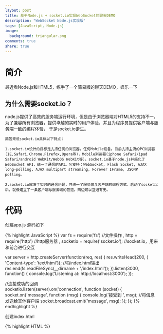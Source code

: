 ```yaml
---
layout: post
title: 基于Node.js + socket.io实现WebSocket的聊天DEMO
description: "WebSocket Node.js实现版"
tags: [JavaScript, Node.js]
image:
  background: triangular.png
comments: true
share: true
---
```


# 简介

最近看Node.js和HTML5，练手了一个简易版的聊天DEMO，娱乐一下

## 为什么需要socket.io？

node.js提供了高效的服务端运行环境，但是由于浏览器端对HTML5的支持不一，
为了兼容所有浏览器，提供卓越的实时的用户体验，并且为程序员提供客户端与服务端一致的编程体验，
于是socket.io诞生。

	简答来说socket.io具体以下特点：
	
    1.socket.io设计的目标是支持任何的浏览器，任何Mobile设备。目前支持主流的PC浏览器 (IE,Safari,Chrome,Firefox,Opera等)，Mobile浏览器(iphone Safari/ipad Safari/android WebKit/WebOS WebKit等)。socket.io基于node.js并简化了WebSocket API，统一了通信的API。它支持：WebSocket, Flash Socket, AJAX long-polling, AJAX multipart streaming, Forever IFrame, JSONP polling。
    
    2.socket.io解决了实时的通信问题，并统一了服务端与客户端的编程方式。启动了socket以后，就像建立了一条客户端与服务端的管道，两边可以互通有无。


# 代码

创建app.js 源码如下

{% highlight JavaScript %}
var fs = require('fs')	//文件操作
    , http = require('http')	//http服务器
    , socketio = require('socket.io');	//socket.io，用来和前台进行交互
  
var server = http.createServer(function(req, res) {
    res.writeHead(200, { 'Content-type': 'text/html'});
    //将index.html输出
    res.end(fs.readFileSync(__dirname + '/index.html'));
}).listen(3000, function() {
    console.log('Listening at: http://localhost:3000');
});

//连接成功的回调  
socketio.listen(server).on('connection', function (socket) {
    socket.on('message', function (msg) {
        console.log('接受到 ', msg);
        //将信息发送给其他客户端
        socket.broadcast.emit('message', msg);
    });
});
{% endhighlight %}

创建index.html

{% highlight HTML %}
<html>
<head>
	<meta charset="utf-8">
    <script src="http://libs.baidu.com/jquery/1.9.0/jquery.js"></script>
    <script src="/socket.io/socket.io.js"></script>
    <script>
        $(function(){
            var iosocket = io.connect();
  
            iosocket.on('connect', function () {
                $('#incomingChatMessages').append($('<li>已连接！</li>'));
  
                iosocket.on('message', function(message) {
                    $('#incomingChatMessages').append($('<li></li>').text(message));
                });
                iosocket.on('disconnect', function() {
                    $('#incomingChatMessages').append('<li>失去连接</li>');
                });
            });
  
            $('#outgoingChatMessage').keypress(function(event) {
                if(event.which == 13) {
                    event.preventDefault();
                    iosocket.send($('#outgoingChatMessage').val());
                    $('#incomingChatMessages').append($('<li></li>').text($('#outgoingChatMessage').val()));
                    $('#outgoingChatMessage').val('');
                }
            });
        });
    </script>
</head>
<body>
控制台:&nbsp;<ul id="incomingChatMessages"></ul>
<br />
<input type="text" id="outgoingChatMessage">
</body>
</html>

{% endhighlight %}

# 运行&结果

因为依赖了socket.io包，所以用npm 下载

npm install socket.io

最后直接运行

node app.js

<figure>
	<a href="/images/article/1.jpg">
		<img src="/images/article/1.jpg" alt="home" />
	</a>
	<figcaption>运行效果</figcaption>
</figure>


>附上一个实现了很炫聊天DEMO  http://segmentfault.com/a/1190000000479518

<figure>
	<a href="/images/article/2.png">
		<img src="/images/article/2.png" alt="home" />
	</a>
	<figcaption>聊天DEMO</figcaption>
</figure>

<strong>end from <a href="{{ site.url }}"> {{ site.url }}</a></strong>